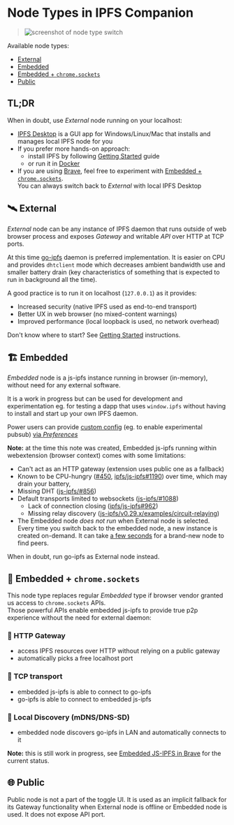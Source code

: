 # Node Types in IPFS Companion

> ![screenshot of node type switch](https://user-images.githubusercontent.com/157609/42382479-b4d98768-8134-11e8-979c-69b758846bf0.png)<br/>


Available node types:

- [External](#%EF%B8%8F-external)
- [Embedded](#%EF%B8%8F-embedded)
- [Embedded + `chrome.sockets`](#-embedded--chromesockets)
- [Public](#-public)

## TL;DR

When in doubt, use _External_ node running on your localhost:
- [IPFS Desktop](https://github.com/ipfs-shipyard/ipfs-desktop) is a GUI app for Windows/Linux/Mac that installs and manages local IPFS node for you
- If you prefer more hands-on approach:
  - install IPFS by following [Getting Started](https://docs.ipfs.io/introduction/usage/) guide
  - or run it in [Docker](https://github.com/ipfs/go-ipfs#docker-usage)
- If you are using [Brave](https://brave.com/), feel free to experiment with [Embedded + `chrome.sockets`](#-embedded--chromesockets).  
  You can always switch back to _External_ with local IPFS Desktop


## 🛰️ External

_External_ node can be any instance of IPFS daemon that runs outside of web
browser process and exposes _Gateway_ and writable _API_ over HTTP at TCP ports.

At this time [go-ipfs](https://github.com/ipfs/go-ipfs) daemon is preferred
implementation. It is easier on CPU and provides `dhtclient` mode which
decreases ambient bandwidth use and smaller battery drain (key characteristics
of something that is expected to run in background all the time).

A good practice is to run it on localhost (`127.0.0.1`) as it provides:
- Increased security (native IPFS used as end-to-end transport)
- Better UX in web browser (no mixed-content warnings)
- Improved performance (local loopback is used, no network overhead)

Don't know where to start? See [Getting Started](https://docs.ipfs.io/introduction/usage/) instructions.


## 🏗️ Embedded

_Embedded_ node is a js-ipfs instance running in browser (in-memory), without need for
any external software.

It is a work in progress but can be used for development and experimentation
eg. for testing a dapp that uses `window.ipfs` without having to install and
start up your own IPFS daemon.

Power users can provide [custom config](https://github.com/ipfs/js-ipfs#faq) (eg. to enable experimental pubsub) [via _Preferences_](https://user-images.githubusercontent.com/157609/38084660-0b97c0cc-334e-11e8-9368-823345ced67f.png)

**Note:** at the time this note was created, Embedded js-ipfs running within webextension (browser context) comes with some limitations:

- Can't act as an HTTP gateway (extension uses public one as a fallback)
- Known to be CPU-hungry
  ([#450](https://github.com/ipfs-shipyard/ipfs-companion/issues/450),
  [ipfs/js-ipfs#1190](https://github.com/ipfs/js-ipfs/issues/1190)) over time, which may drain your battery,
- Missing DHT ([js-ipfs/#856](https://github.com/ipfs/js-ipfs/pull/856))
- Default transports limited to websockets ([js-ipfs/#1088](https://github.com/ipfs/js-ipfs/issues/1088))
    - Lack of connection closing
    ([ipfs/js-ipfs#962](https://github.com/ipfs/js-ipfs/issues/962))
    - Missing relay discovery ([js-ipfs/v0.29.x/examples/circuit-relaying](https://github.com/ipfs/js-ipfs/tree/v0.29.3/examples/circuit-relaying))
- The Embedded node _does not run_ when External node is selected.  Every time
  you switch back to the embedded node, a new instance is created on-demand. It
  can take [a few
  seconds](https://user-images.githubusercontent.com/157609/38493690-4a77bd9e-3bf3-11e8-85da-ba06fd94cdbf.gif)
  for a brand-new node to find peers.

When in doubt, run go-ipfs as External node instead.


## 🦄 Embedded + `chrome.sockets`

This node type replaces regular _Embedded_ type if browser vendor granted us access to `chrome.sockets` APIs.  
Those powerful APIs enable embedded js-ipfs to provide true p2p experience without the need for external daemon:

### 🚪 HTTP Gateway
- access IPFS resources over HTTP without relying on a public gateway
- automatically picks a free localhost port

###  🚄 TCP transport
- embedded js-ipfs is able to connect to go-ipfs
- go-ipfs is able to connect to embedded js-ipfs

### 🔮 Local Discovery (mDNS/DNS-SD)

- embedded node discovers go-ipfs in LAN  and automatically connects to it

**Note:** this is still work in progress, see [Embedded JS-IPFS in Brave](https://github.com/ipfs-shipyard/ipfs-companion/issues/716) for the current status.

## 🌐 Public

Public node is not a part of the toggle UI. It is used as an implicit fallback for its Gateway functionality when External node is offline or Embedded node is used.
It does not expose API port.
